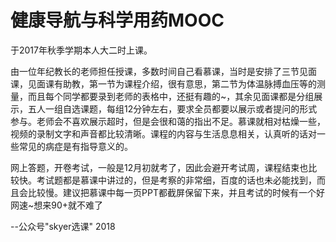 # 健康导航与科学用药MOOC

于2017年秋季学期本人大二时上课。

由一位年纪教长的老师担任授课，多数时间自己看慕课，当时是安排了三节见面课，见面课有助教，第一节为课程介绍，很有意思，第二节为体温脉搏血压等的测量，而且每个同学都要录到老师的表格中，还挺有趣的~，其余见面课都是分组展示，五人一组自选课题，每组12分钟左右，要求全员都要以展示或者提问的形式参与。老师会不喜欢展示超时，但是会很和蔼的指出不足。慕课就相对枯燥一些，视频的录制文字和声音都比较清晰。课程的内容与生活息息相关，认真听的话对一些常见的病症是有指导意义的。

网上答题，开卷考试，一般是12月初就考了，因此会避开考试周，课程结束也比较快。考试题都是慕课中讲过的，但是考察的非常细，百度的话也未必能找到，而且会比较慢。建议把慕课中每一页PPT都截屏保留下来，并且考试的时候有一个好网速~想来90+就不难了

--公众号"skyer选课" 2018

